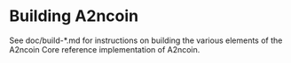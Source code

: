 Building A2ncoin
================

See doc/build-*.md for instructions on building the various
elements of the A2ncoin Core reference implementation of A2ncoin.
